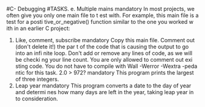 #C- Debugging
#TASKS.
e. Multiple mains
mandatory
In most projects, we often give you only one main file to t
est with. For example, this main file is a test for a posti
tive_or_negative() function similar to the one you worked w
ith in an earlier C project:
1. Like, comment, subscribe
mandatory
Copy this main file. Comment out (don't delete it!) the par
t of the code that is causing the output to go into an infi
nite loop.
Don't add or remove any lines of code, as we will be checki
ng your line count. You are only allowed to comment out exi
sting code.
You do not have to compile with Wall -Werror -Wextra -peda
ntic for this task.
2.0 > 972?
mandatory
This program prints the largest of three integers.
3. Leap year
mandatory
This program converts a date to the day of year and determi
nes how many days are left in the year, taking leap year in
to consideration.

